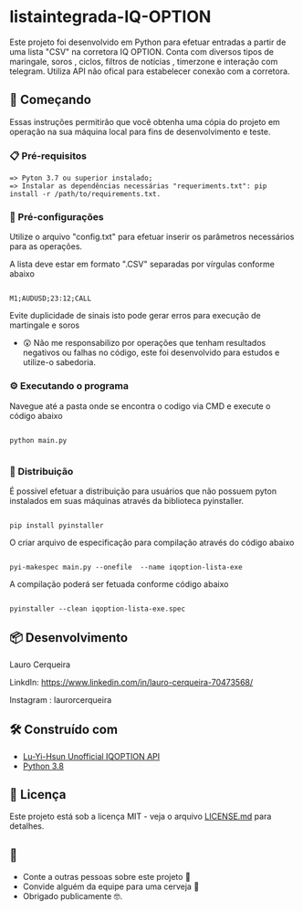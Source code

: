 # listaintegrada-IQ-OPTION
Este projeto foi desenvolvido em Python para efetuar entradas a partir de uma lista "CSV" na corretora IQ OPTION. Conta com diversos tipos de maringale, soros , ciclos, filtros de notícias , timerzone e interação com telegram. Utiliza API não ofical para estabelecer conexão com a corretora.

## 🚀 Começando

Essas instruções permitirão que você obtenha uma cópia do projeto em operação na sua máquina local para fins de desenvolvimento e teste.

### 📋 Pré-requisitos

```
=> Pyton 3.7 ou superior instalado;
=> Instalar as dependências necessárias "requeriments.txt": pip install -r /path/to/requirements.txt.
```

### 🔧 Pré-configurações

Utilize o arquivo "config.txt" para efetuar inserir os parâmetros necessários para as operações.

A lista deve estar em formato ".CSV" separadas por vírgulas conforme abaixo 

```

M1;AUDUSD;23:12;CALL

```
Evite duplicidade de sinais isto pode gerar erros para execução de martingale e soros 

*   😲  Não me responsabilizo por operações que tenham resultados negativos ou falhas no código, este foi desenvolvido para estudos e utilize-o sabedoria. 

### ⚙️ Executando o programa

Navegue até a pasta onde se encontra o codigo via CMD e execute o código abaixo 

```

python main.py
 
```

### 📨 Distribuição

É possivel efetuar a distribuição para usuários que não possuem pyton instalados em suas máquinas através da biblioteca pyinstaller. 

```

pip install pyinstaller 

```

O criar arquivo de especificação para compilação através do código abaixo 

```

pyi-makespec main.py --onefile  --name iqoption-lista-exe

```

A compilação poderá ser fetuada conforme código abaixo

```

pyinstaller --clean iqoption-lista-exe.spec

```

## 📦 Desenvolvimento

Lauro Cerqueira

LinkdIn: https://www.linkedin.com/in/lauro-cerqueira-70473568/

Instagram : laurorcerqueira

## 🛠️ Construído com

* [Lu-Yi-Hsun Unofficial IQOPTION API](https://github.com/Lu-Yi-Hsun/iqoptionapi)
* [Python 3.8](https://www.python.org/downloads/release/python-380/)

## 📄 Licença

Este projeto está sob a licença MIT - veja o arquivo [LICENSE.md](https://github.com/usuario/projeto/licenca) para detalhes.

## 🎁 

* Conte a outras pessoas sobre este projeto 📢
* Convide alguém da equipe para uma cerveja 🍺 
* Obrigado publicamente 🤓.


